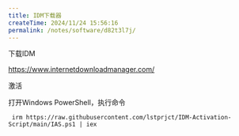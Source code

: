 ```yaml
---
title: IDM下载器
createTime: 2024/11/24 15:56:16
permalink: /notes/software/d82t3l7j/
---
```


下载IDM

https://www.internetdownloadmanager.com/

激活

打开Windows PowerShell，执行命令

```shell
 irm https://raw.githubusercontent.com/lstprjct/IDM-Activation-Script/main/IAS.ps1 | iex
```

